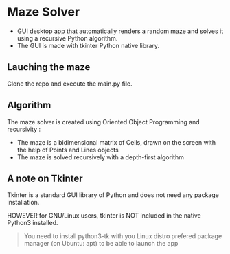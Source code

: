# Maze Solver

- GUI desktop app that automatically renders a random maze and solves it using a recursive Python algorithm.
- The GUI is made with tkinter Python native library.

## Lauching the maze

Clone the repo and execute the main.py file.

## Algorithm

The maze solver is created using Oriented Object Programming and recursivity : 
- The maze is a bidimensional matrix of Cells, drawn on the screen with the help of Points and Lines objects
- The maze is solved recursively with a depth-first algorithm

## A note on Tkinter

Tkinter is a standard GUI library of Python and does not need any package installation.

HOWEVER for GNU/Linux users, tkinter is NOT included in the native Python3 installed.
> You need to install python3-tk with you Linux distro prefered package manager (on Ubuntu: apt) to be able to launch the app

